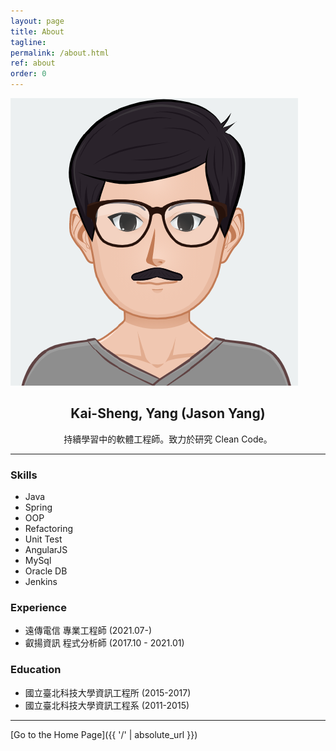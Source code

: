 ```yaml
---
layout: page
title: About
tagline: 
permalink: /about.html
ref: about
order: 0
---
```


![profile](/assets/image/profile.png?style=center&size=medium)


<h2 style="text-align: center;"><strong>Kai-Sheng, Yang (Jason Yang)</strong></h2>
<p style="text-align: center;">持續學習中的軟體工程師。致力於研究 Clean Code。</p>

-----

### **Skills**
- Java
- Spring
- OOP
- Refactoring
- Unit Test
- AngularJS
- MySql
- Oracle DB
- Jenkins

### **Experience**
- 遠傳電信 專業工程師 (2021.07-)
- 叡揚資訊 程式分析師 (2017.10 - 2021.01)

### **Education**
- 國立臺北科技大學資訊工程所 (2015-2017)
- 國立臺北科技大學資訊工程系 (2011-2015)

------

[Go to the Home Page]({{ '/' | absolute_url }})
